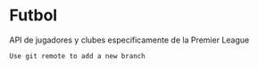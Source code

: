 # Futbol

API de jugadores y clubes especificamente de la Premier League

```
Use git remote to add a new branch
```